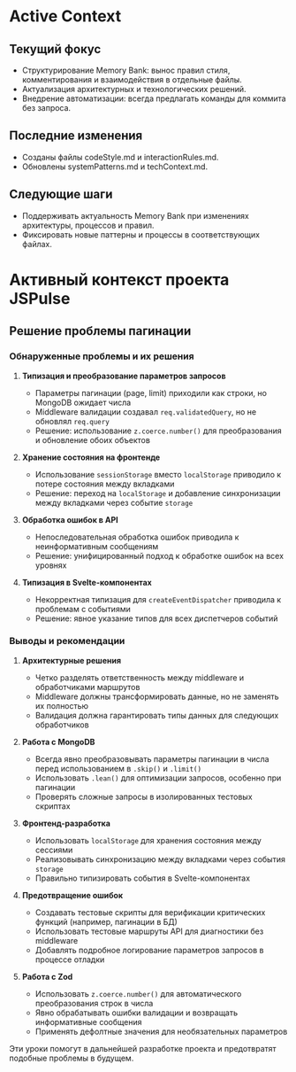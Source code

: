 # Active Context

## Текущий фокус
- Структурирование Memory Bank: вынос правил стиля, комментирования и взаимодействия в отдельные файлы.
- Актуализация архитектурных и технологических решений.
- Внедрение автоматизации: всегда предлагать команды для коммита без запроса.

## Последние изменения
- Созданы файлы codeStyle.md и interactionRules.md.
- Обновлены systemPatterns.md и techContext.md.

## Следующие шаги
- Поддерживать актуальность Memory Bank при изменениях архитектуры, процессов и правил.
- Фиксировать новые паттерны и процессы в соответствующих файлах.

# Активный контекст проекта JSPulse

## Решение проблемы пагинации

### Обнаруженные проблемы и их решения

1. **Типизация и преобразование параметров запросов**
   - Параметры пагинации (page, limit) приходили как строки, но MongoDB ожидает числа
   - Middleware валидации создавал `req.validatedQuery`, но не обновлял `req.query`
   - Решение: использование `z.coerce.number()` для преобразования и обновление обоих объектов

2. **Хранение состояния на фронтенде**
   - Использование `sessionStorage` вместо `localStorage` приводило к потере состояния между вкладками
   - Решение: переход на `localStorage` и добавление синхронизации между вкладками через событие `storage`

3. **Обработка ошибок в API**
   - Непоследовательная обработка ошибок приводила к неинформативным сообщениям
   - Решение: унифицированный подход к обработке ошибок на всех уровнях

4. **Типизация в Svelte-компонентах**
   - Некорректная типизация для `createEventDispatcher` приводила к проблемам с событиями
   - Решение: явное указание типов для всех диспетчеров событий

### Выводы и рекомендации

1. **Архитектурные решения**
   - Четко разделять ответственность между middleware и обработчиками маршрутов
   - Middleware должны трансформировать данные, но не заменять их полностью
   - Валидация должна гарантировать типы данных для следующих обработчиков

2. **Работа с MongoDB**
   - Всегда явно преобразовывать параметры пагинации в числа перед использованием в `.skip()` и `.limit()`
   - Использовать `.lean()` для оптимизации запросов, особенно при пагинации
   - Проверять сложные запросы в изолированных тестовых скриптах

3. **Фронтенд-разработка**
   - Использовать `localStorage` для хранения состояния между сессиями
   - Реализовывать синхронизацию между вкладками через события `storage`
   - Правильно типизировать события в Svelte-компонентах

4. **Предотвращение ошибок**
   - Создавать тестовые скрипты для верификации критических функций (например, пагинации в БД)
   - Использовать тестовые маршруты API для диагностики без middleware
   - Добавлять подробное логирование параметров запросов в процессе отладки

5. **Работа с Zod**
   - Использовать `z.coerce.number()` для автоматического преобразования строк в числа
   - Явно обрабатывать ошибки валидации и возвращать информативные сообщения
   - Применять дефолтные значения для необязательных параметров

Эти уроки помогут в дальнейшей разработке проекта и предотвратят подобные проблемы в будущем. 